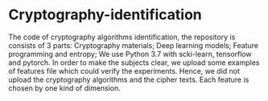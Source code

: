 # Cryptography-identification
The code of cryptography algorithms identification, the repository is consists of 3 parts: Cryptography materials; Deep learning models; Feature programming and entropy;
We use Python 3.7 with scki-learn, tensorflow and pytorch. In order to make the subjects clear, we upload some examples of features file which could verify the experiments. Hence, we did not upload the cryptography algorithms and the cipher texts. Each feature is chosen by one kind of dimension.
